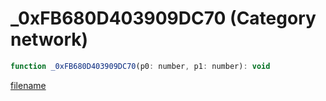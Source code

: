 # _0xFB680D403909DC70 (Category network)

```js
function _0xFB680D403909DC70(p0: number, p1: number): void
```

[filename](_0xFB680D403909DC70_m.md ':include')